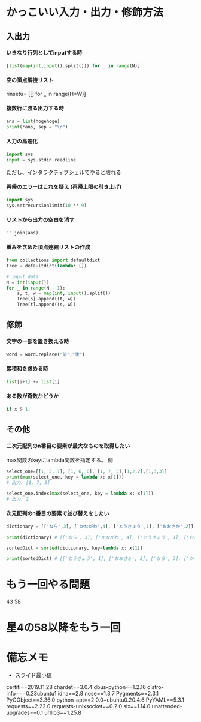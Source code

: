 # かっこいい入力・出力・修飾方法

## 入出力
#### いきなり行列としてinputする時
```.py
[list(map(int,input().split())) for _ in range(N)]
```
#### 空の頂点隣接リスト
rinsetu= [[] for _ in range(H*W)]

#### 複数行に渡る出力する時
```.py
ans = list(hogehoge)
print(*ans, sep = "\n")
```
#### 入力の高速化
```.py
import sys
input = sys.stdin.readline
```
ただし、インタラクティブシェルでやると壊れる

#### 再帰のエラーはこれを疑え (再帰上限の引き上げ)
```.py
import sys
sys.setrecursionlimit(10 ** 9)
```

#### リストから出力の空白を消す
```.py
"".join(ans)
```


#### 重みを含めた頂点連結リストの作成
```.py
from collections import defaultdict
Tree = defaultdict(lambda: [])

# input data
N = int(input())
for _ in range(N - 1):
    s, t, w = map(int, input().split())
    Tree[s].append((t, w))
    Tree[t].append((s, w))
```


## 修飾
#### 文字の一部を置き換える時
```.py
word = word.replace("前","後")
```
#### 累積和を求める時
```.py
list[i+1] += list[i]
```
#### ある数が奇数かどうか
```.py
if x & 1:
```

## その他
#### 二次元配列のn番目の要素が最大なものを取得したい
max関数のkeyにlambda関数を指定する。
例
```.py
select_one=[[1, 3, 1], [1, 6, 6], [1, 7, 5],[1,2,2],[1,3,3]] 
print(max(select_one, key = lambda x: x[1]))
# 出力: [1, 7, 5]

select_one.index(max(select_one, key = lambda x: x[1]))
# 出力: 2
```

#### 次元配列のn番目の要素で並び替えをしたい
```.py
dictionary = [['なら',3], ['かながわ',4], ['とうきょう',1], ['おおさか',2]]

print(dictionary) # [['なら', 3], ['かながわ', 4], ['とうきょう', 1], ['おおさか', 2]]

sortedDict = sorted(dictionary, key=lambda x: x[1])

print(sortedDict) # [['とうきょう', 1], ['おおさか', 2], ['なら', 3], ['かながわ', 4]]
```

# もう一回やる問題
43 58

# 星4の58以降をもう一回

# 備忘メモ
- スライド最小値


certifi==2019.11.28
chardet==3.0.4
dbus-python==1.2.16
distro-info===0.23ubuntu1
idna==2.8
nose==1.3.7
Pygments==2.3.1
PyGObject==3.36.0
python-apt==2.0.0+ubuntu0.20.4.6
PyYAML==5.3.1
requests==2.22.0
requests-unixsocket==0.2.0
six==1.14.0
unattended-upgrades==0.1
urllib3==1.25.8